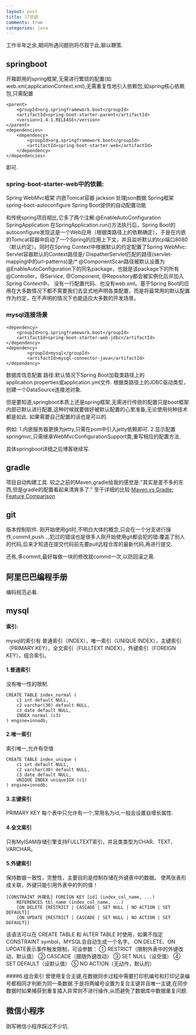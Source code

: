 ```yaml
---
layout: post
title: 17总结
comments: true
categories: java
---
```


工作半年之余,期间所遇问题则将尽叙于此,聊以鞭策.

## springboot
开箱即用的spring框架,无需进行繁琐的配置(如web.xml,applicationContext.xml),无需重复性地引入依赖包,如spring核心依赖包,只需配置

    <parent>
        <groupId>org.springframework.boot</groupId>
        <artifactId>spring-boot-starter-parent</artifactId>
        <version>1.4.1.RELEASE</version>
    </parent>
    <dependencies>
        <dependency>
            <groupId>org.springframework.boot</groupId>
            <artifactId>spring-boot-starter-web</artifactId>
        </dependency>
    </dependencies>

即可.


### spring-boot-starter-web中的依赖:
  Spring WebMvc框架
	内嵌Tomcat容器
	jackson 处理json数据
	Spring框架
	spring-boot-autoconfigure Spring Boot提供的自动配置功能

和传统spring项目相比,它多了两个注解:@EnableAutoConfiguration SpringApplication
在SpringApplication.run()方法执行后，Spring Boot的autoconfigure发现这是一个Web应用（根据类路径上的依赖确定），于是在内嵌的Tomcat容器中启动了一个Spring的应用上下文，并且监听默认的tcp端口8080（默认约定）。同时在Spring Context中根据默认的约定配置了Spring WebMvc:
	Servlet容器默认的Context路径是/
	DispatherServlet匹配的路径(servlet-mapping中的url-patterns)是/*
	@ComponentScan路径被默认设置为@EnableAutoConfiguration下的同名package，也就是该package下的所有@Controller，@Service, @Component, @Repository都会被实例化后并加入Spring Context中。
没有一行配置代码、也没有web.xml。基于Spring Boot的应用在大多数情况下都不需要我们去显式地声明各类配置，而是将最常用的默认配置作为约定，在不声明的情况下也能适应大多数的开发场景。

### mysql连接场景

    <dependency>
        <groupId>org.springframework.boot</groupId>
        <artifactId>spring-boot-starter-web-jdbc</artifactId>
    </dependency>
    <dependency>  
            <groupId>mysql</groupId>  
            <artifactId>mysql-connector-java</artifactId>  
    </dependency> 
    
数据库信息配置
路径:默认情况下Spring Boot加载类路径上的application.properties或application.yml文件.
根据类路径上的JDBC驱动类型，创建一个DataSource连接池对象.

但是要知道,springboot本质上还是spring框架,无需进行传统的配置只是boot框架内部已默认进行配置,这种时候就要做好被默认配置的心里准备,无论使用何种技术都是如此.
如果需要自己配置的话也是可以的.

例如:
	1.内嵌服务器更换为jetty,只需在pom中引入jetty依赖即可.
	2.显示配置springmvc,只需继承WebMvcConfigurationSupport类,重写相应的配置方法.

具体springboot详细之后博客继续写.

## gradle
项目自动构建工具.
较之之前的Maven,gradle给我的感觉是:"其实是差不多的东西,但是gradle的配置看起来清爽多了."
至于详细的比较:[Maven vs Gradle: Feature Comparison](https://gradle.org/maven-vs-gradle/)

## git
版本控制软件.
刚开始使用git时,不明白大体的概念,只会在一个分支进行操作,commit,push...,犯过的错误也是很多人刚开始使用git都会犯的错:覆盖了别人的代码,后来才知道在提交代码前先要pull远程仓库的最新代码,再进行提交.

还有,多commit,最好每做一块的修改就commit一次,以防回滚之需.

## 阿里巴巴编程手册

编码规范必看.

## mysql

#### 索引:
mysql的索引有 普通索引（INDEX），唯一索引（UNIQUE INDEX），主键索引（PRIMARY KEY），全文索引（FULLTEXT INDEX），外键索引（FOREIGN KEY），组合索引。

#### 1.普通索引
没有唯一性的限制.

    CREATE TABLE index_normal (  
        c1 int default NULL,  
        c2 varchar(30) default NULL,  
        c3 date default NULL,  
        INDEX normal (c3)  
    ) engine=innodb; 

#### 2.唯一索引
索引唯一,允许有空值

    CREATE TABLE index_unique (  
        c1 int default NULL,  
        c2 varchar(30) default NULL,  
        c3 date default NULL,  
        UNIQUE INDEX uniqueIDX (c1)  
    ) engine=innodb;

#### 3.主键索引
PRIMARY KEY 每个表中只允许有一个,常用名为id,一般会设置自增长属性.

#### 4.全文索引
只有MyISAM存储引擎支持FULLTEXT索引，并且类类型为CHAR、TEXT、VARCHAR。

#### 5.外键索引
保持数据一致性，完整性，主要目的是控制存储在外键表中的数据。 使两张表形成关联，外键只能引用外表中的列的值！

    [CONSTRAINT 外键名] FOREIGN KEY [id] (index_col_name, ...)  
        REFERENCES tbl_name (index_col_name, ...)  
        [ON DELETE {RESTRICT | CASCADE | SET NULL | NO ACTION | SET DEFAULT}]  
        [ON UPDATE {RESTRICT | CASCADE | SET NULL | NO ACTION | SET DEFAULT}]

该语法可以在 CREATE TABLE 和 ALTER TABLE 时使用，如果不指定CONSTRAINT symbol，MYSQL会自动生成一个名字。
    ON DELETE、ON UPDATE表示事件触发限制，可设参数：
    ① RESTRICT（限制外表中的外键改动，默认值）
    ② CASCADE（跟随外键改动）
    ③ SET NULL（设空值）
    ④ SET DEFAULT（设默认值）
    ⑤ NO ACTION（无动作，默认的）

####6.组合索引
曾使用复合主键,在数据同步过程中需要打印机编号和打印记录编号都相同才判断为同一条数据.于是将两编号设置为复合主键并且唯一主键,在同步数据时如果捕获到重复插入异常则不进行操作,从而避免了数据库中数据重复问题.

## 微信小程序
刚写微信小程序踩过不少坑.